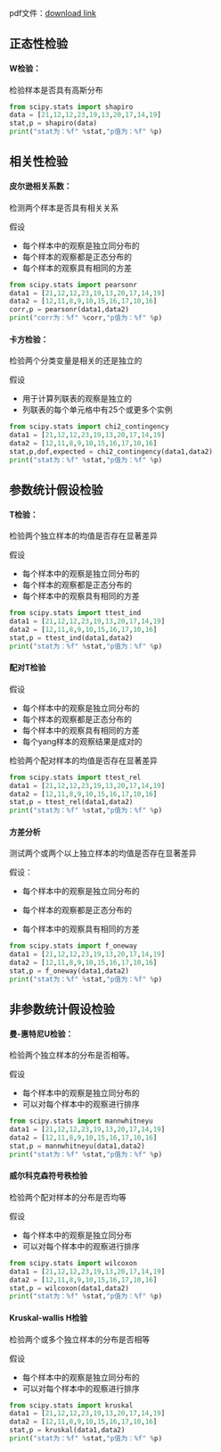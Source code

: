 
pdf文件：[download link](https://github.com)

## 正态性检验

#### W检验：

检验样本是否具有高斯分布

```py
from scipy.stats import shapiro
data = [21,12,12,23,19,13,20,17,14,19]
stat,p = shapiro(data)
print("stat为：%f" %stat,"p值为：%f" %p)
```


## 相关性检验

#### 皮尔逊相关系数：

检测两个样本是否具有相关关系

假设

* 每个样本中的观察是独立同分布的
* 每个样本的观察都是正态分布的
* 每个样本的观察具有相同的方差

```py
from scipy.stats import pearsonr
data1 = [21,12,12,23,19,13,20,17,14,19]
data2 = [12,11,8,9,10,15,16,17,10,16]
corr,p = pearsonr(data1,data2)
print("corr为：%f" %corr,"p值为：%f" %p)
```

#### 卡方检验：

检验两个分类变量是相关的还是独立的

假设

* 用于计算列联表的观察是独立的
* 列联表的每个单元格中有25个或更多个实例

```py
from scipy.stats import chi2_contingency
data1 = [21,12,12,23,19,13,20,17,14,19]
data2 = [12,11,8,9,10,15,16,17,10,16]
stat,p,dof,expected = chi2_contingency(data1,data2)
print("stat为：%f" %stat,"p值为：%f" %p)
```

#### 

## 参数统计假设检验

#### T检验：

检验两个独立样本的均值是否存在显著差异

假设

* 每个样本中的观察是独立同分布的
* 每个样本的观察都是正态分布的
* 每个样本中的观察具有相同的方差

```py
from scipy.stats import ttest_ind
data1 = [21,12,12,23,19,13,20,17,14,19]
data2 = [12,11,8,9,10,15,16,17,10,16]
stat,p = ttest_ind(data1,data2)
print("stat为：%f" %stat,"p值为：%f" %p)
```

#### 配对T检验

假设

* 每个样本中的观察是独立同分布的
* 每个样本的观察都是正态分布的
* 每个样本中的观察具有相同的方差
* 每个yang样本的观察结果是成对的

检验两个配对样本的均值是否存在显著差异

```py
from scipy.stats import ttest_rel
data1 = [21,12,12,23,19,13,20,17,14,19]
data2 = [12,11,8,9,10,15,16,17,10,16]
stat,p = ttest_rel(data1,data2)
print("stat为：%f" %stat,"p值为：%f" %p)
```

#### 方差分析

测试两个或两个以上独立样本的均值是否存在显著差异

假设：

* 每个样本中的观察是独立同分布的

* 每个样本的观察都是正态分布的

* 每个样本中的观察具有相同的方差

```py
from scipy.stats import f_oneway
data1 = [21,12,12,23,19,13,20,17,14,19]
data2 = [12,11,8,9,10,15,16,17,10,16]
stat,p = f_oneway(data1,data2)
print("stat为：%f" %stat,"p值为：%f" %p)
```

## 非参数统计假设检验

#### 曼-惠特尼U检验：

检验两个独立样本的分布是否相等。

假设

* 每个样本中的观察是独立同分布的
* 可以对每个样本中的观察进行排序

```py
from scipy.stats import mannwhitneyu
data1 = [21,12,12,23,19,13,20,17,14,19]
data2 = [12,11,8,9,10,15,16,17,10,16]
stat,p = mannwhitneyu(data1,data2)
print("stat为：%f" %stat,"p值为：%f" %p)
```

#### 威尔科克森符号秩检验

检验两个配对样本的分布是否均等

假设

* 每个样本中的观察是独立同分布
* 可以对每个样本中的观察进行排序

```py
from scipy.stats import wilcoxon
data1 = [21,12,12,23,19,13,20,17,14,19]
data2 = [12,11,8,9,10,15,16,17,10,16]
stat,p = wilcoxon(data1,data2)
print("stat为：%f" %stat,"p值为：%f" %p)
```

#### Kruskal-wallis H检验

检验两个或多个独立样本的分布是否相等

假设

* 每个样本中的观察是独立同分布的
* 可以对每个样本中的观察进行排序

```py
from scipy.stats import kruskal
data1 = [21,12,12,23,19,13,20,17,14,19]
data2 = [12,11,8,9,10,15,16,17,10,16]
stat,p = kruskal(data1,data2)
print("stat为：%f" %stat,"p值为：%f" %p)
```



